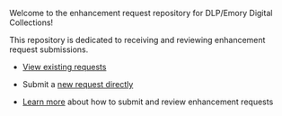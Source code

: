 Welcome to the enhancement request repository for DLP/Emory Digital Collections! 

This repository is dedicated to receiving and reviewing enhancement request submissions. 

* [View existing requests](https://github.com/emory-libraries/dlp-enhance/projects/1)

* Submit a [new request directly](https://github.com/emory-libraries/dlp-enhance/issues/new?assignees=&labels=&template=feature_request.md&title=)

* [Learn more](https://github.com/emory-libraries/dlp-enhance/wiki) about how to submit and review enhancement requests


